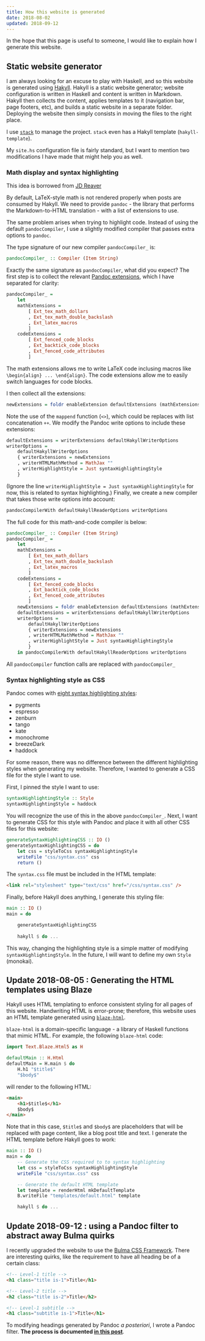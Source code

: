 ```yaml
---
title: How this website is generated
date: 2018-08-02
updated: 2018-09-12
---
```


In the hope that this page is useful to someone, I would like to explain how I generate this website.

## Static website generator

I am always looking for an excuse to play with Haskell, and so this website is generated using [Hakyll](https://jaspervdj.be/hakyll/index.html). Hakyll is a static website generator; website configuration is written in Haskell and content is written in Markdown. Hakyll then collects the content, applies templates to it (navigation bar, page footers, etc), and builds a static website in a separate folder. Deploying the website then simply consists in moving the files to the right place.

I use [`stack`](https://docs.haskellstack.org/en/stable/README/) to manage the project. `stack` even has a Hakyll template (`hakyll-template`).

My `site.hs` configuration file is fairly standard, but I want to mention two modifications I have made that might help you as well.

### Math display and syntax highlighting

This idea is borrowed from [JD Reaver](https://github.com/jdreaver/jdreaver.com/)

By default, LaTeX-style math is not rendered properly when posts are consumed by Hakyll. We need to provide `pandoc` - the library that performs the Markdown-to-HTML translation - with a list of extensions to use.

The same problem arises when trying to highlight code. Instead of using the default `pandocCompiler`, I use a slightly modified compiler that passes extra options to `pandoc`.

The type signature of our new compiler `pandocCompiler_` is:

```haskell
pandocCompiler_ :: Compiler (Item String)
```

Exactly the same signature as `pandocCompiler`, what did you expect? The first step is to collect the relevant [Pandoc extensions](http://hackage.haskell.org/package/pandoc-2.2.2.1/docs/Text-Pandoc-Extensions.html), which I have separated for clarity:

```haskell
pandocCompiler_ =
    let
    mathExtensions = 
        [ Ext_tex_math_dollars
        , Ext_tex_math_double_backslash
        , Ext_latex_macros
        ]
    codeExtensions = 
        [ Ext_fenced_code_blocks
        , Ext_backtick_code_blocks
        , Ext_fenced_code_attributes
        ]
```

The math extensions allows me to write LaTeX code inclusing macros like `\begin{align} ... \end{align}`. The code extensions allow me to easily switch languages for code blocks.

I then collect all the extensions:

```haskell
newExtensions = foldr enableExtension defaultExtensions (mathExtensions <> codeExtensions)
```

Note the use of the `mappend` function (`<>`), which could be replaces with list concatenation `++`. We modify the Pandoc write options to include these extensions:

```haskell
defaultExtensions = writerExtensions defaultHakyllWriterOptions
writerOptions =
    defaultHakyllWriterOptions
    { writerExtensions = newExtensions
    , writerHTMLMathMethod = MathJax ""
    , writerHighlightStyle = Just syntaxHighlightingStyle
    }
```

(Ignore the line `writerHighlightStyle = Just syntaxHighlightingStyle` for now, this is related to syntax highlighting.) Finally, we create a new compiler that takes those write options into account:

```haskell
pandocCompilerWith defaultHakyllReaderOptions writerOptions
```

The full code for this math-and-code compiler is below:

```haskell
pandocCompiler_ :: Compiler (Item String)
pandocCompiler_ =
    let
    mathExtensions =
        [ Ext_tex_math_dollars
        , Ext_tex_math_double_backslash
        , Ext_latex_macros
        ]
    codeExtensions = 
        [ Ext_fenced_code_blocks
        , Ext_backtick_code_blocks
        , Ext_fenced_code_attributes
        ]
    newExtensions = foldr enableExtension defaultExtensions (mathExtensions <> codeExtensions)
    defaultExtensions = writerExtensions defaultHakyllWriterOptions
    writerOptions =
        defaultHakyllWriterOptions
        { writerExtensions = newExtensions
        , writerHTMLMathMethod = MathJax ""
        , writerHighlightStyle = Just syntaxHighlightingStyle
        }
    in pandocCompilerWith defaultHakyllReaderOptions writerOptions
```

All `pandocCompiler` function calls are replaced with `pandocCompiler_`

### Syntax highlighting style as CSS

Pandoc comes with [eight syntax highlighting styles](http://hackage.haskell.org/package/pandoc-2.2.2.1/docs/Text-Pandoc-Highlighting.html):

* pygments
* espresso
* zenburn
* tango
* kate
* monochrome
* breezeDark
* haddock

For some reason, there was no difference between the different highlighting styles when generating my website. Therefore, I wanted to generate a CSS file for the style I want to use.

First, I pinned the style I want to use:

```haskell
syntaxHighlightingStyle :: Style
syntaxHighlightingStyle = haddock
```

You will recognize the use of this in the above `pandocCompiler_`. Next, I want to generate CSS for this style with Pandoc and place it with all other CSS files for this website:

```haskell
generateSyntaxHighlightingCSS :: IO ()
generateSyntaxHighlightingCSS = do
    let css = styleToCss syntaxHighlightingStyle
    writeFile "css/syntax.css" css
    return ()
```

The `syntax.css` file must be included in the HTML template:

```html
<link rel="stylesheet" type="text/css" href="/css/syntax.css" />
```

Finally, before Hakyll does anything, I generate this styling file:

```haskell
main :: IO ()
main = do

    generateSyntaxHighlightingCSS
    
    hakyll $ do ...
```

This way, changing the highlighting style is a simple matter of modifying `syntaxHighlightingStyle`. In the future, I will want to define my own `Style` (monokai).

## Update 2018-08-05 : Generating the HTML templates using Blaze

Hakyll uses HTML templating to enforce consistent styling for all pages of this website. Handwriting HTML is error-prone; therefore, this website uses an HTML template generated using [`blaze-html`](https://hackage.haskell.org/package/blaze-html).

`blaze-html` is a domain-specific language - a library of Haskell functions that mimic HTML. For example, the following `blaze-html` code:

```haskell
import Text.Blaze.Html5 as H

defaultMain :: H.Html
defaultMain = H.main $ do
    H.h1 "$title$"
    "$body$"
```

will render to the following HTML:

```html
<main>
    <h1>$title$</h1>
    $body$
</main>
```

Note that in this case, `$title$` and `$body$` are placeholders that will be replaced with page content, like a blog post title and text. I generate the HTML template before Hakyll goes to work:

```haskell
main :: IO ()
main = do
    -- Generate the CSS required to to syntax highlighting
    let css = styleToCss syntaxHighlightingStyle
    writeFile "css/syntax.css" css

    -- Generate the default HTML template
    let template = renderHtml mkDefaultTemplate
    B.writeFile "templates/default.html" template

    hakyll $ do ...
```

## Update 2018-09-12 : using a Pandoc filter to abstract away Bulma quirks

I recently upgraded the website to use the [Bulma CSS Framework](https://bulma.io). There are interesting quirks, like the requirement to have all heading be of a certain class:

```html
<!-- Level-1 title -->
<h1 class="title is-1">Title</h1>

<!-- Level-2 title -->
<h2 class="title is-2">Title</h2>

<!-- Level-1 subtitle -->
<h1 class="subtitle is-1">Title</h1>
```

To modifying headings generated by Pandoc _a posteriori_, I wrote a Pandoc filter. __The process is documented [in this post](/posts/bulma-pandoc-filter.html)__.